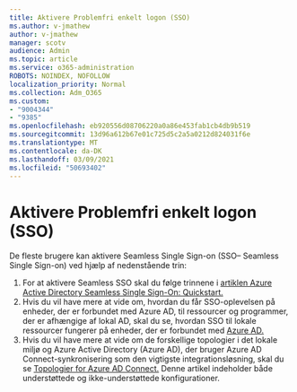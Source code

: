 ```yaml
---
title: Aktivere Problemfri enkelt logon (SSO)
ms.author: v-jmathew
author: v-jmathew
manager: scotv
audience: Admin
ms.topic: article
ms.service: o365-administration
ROBOTS: NOINDEX, NOFOLLOW
localization_priority: Normal
ms.collection: Adm_O365
ms.custom:
- "9004344"
- "9385"
ms.openlocfilehash: eb920556d08706220a0a86e453fab1cb4db9b519
ms.sourcegitcommit: 13d96a612b67e01c725d5c2a5a0212d824031f6e
ms.translationtype: MT
ms.contentlocale: da-DK
ms.lasthandoff: 03/09/2021
ms.locfileid: "50693402"
---
```

# <a name="enable-seamless-single-sign-on-sso"></a>Aktivere Problemfri enkelt logon (SSO)

De fleste brugere kan aktivere Seamless Single Sign-on (SSO– Seamless Single Sign-on) ved hjælp af nedenstående trin:

1. For at aktivere Seamless SSO skal du følge trinnene i [artiklen Azure Active Directory Seamless Single Sign-On: Quickstart.](https://docs.microsoft.com/azure/active-directory/hybrid/how-to-connect-sso-quick-start)
2. Hvis du vil have mere at vide om, hvordan du får SSO-oplevelsen på enheder, der er forbundet med Azure AD, til ressourcer og programmer, der er afhængige af lokal AD, skal du se, hvordan SSO til lokale ressourcer fungerer på enheder, der er forbundet med [Azure AD.](https://docs.microsoft.com/azure/active-directory/devices/azuread-join-sso)
3. Hvis du vil have mere at vide om de forskellige topologier i det lokale miljø og Azure Active Directory (Azure AD), der bruger Azure AD Connect-synkronisering som den vigtigste integrationsløsning, skal du se [Topologier for Azure AD Connect.](https://docs.microsoft.com/azure/active-directory/hybrid/plan-connect-topologies) Denne artikel indeholder både understøttede og ikke-understøttede konfigurationer.
